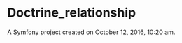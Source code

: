 Doctrine_relationship
=====================

A Symfony project created on October 12, 2016, 10:20 am.
